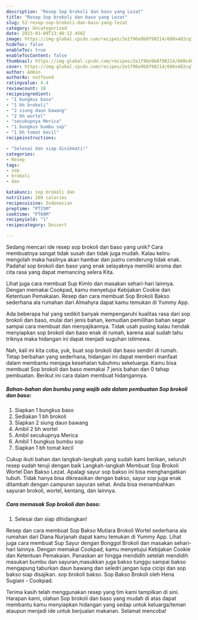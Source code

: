 ```yaml
---
description: "Resep Sop brokoli dan baso yang Lezat"
title: "Resep Sop brokoli dan baso yang Lezat"
slug: 52-resep-sop-brokoli-dan-baso-yang-lezat
category: Uncategorized
date: 2023-03-09T13:48:12.456Z
image: https://img-global.cpcdn.com/recipes/2e1f96e9b8f98214/680x482cq70/sop-brokoli-dan-baso-foto-resep-utama.jpg
hideToc: false
enableToc: true
enableTocContent: false
thumbnail: https://img-global.cpcdn.com/recipes/2e1f96e9b8f98214/680x482cq70/sop-brokoli-dan-baso-foto-resep-utama.jpg
cover: https://img-global.cpcdn.com/recipes/2e1f96e9b8f98214/680x482cq70/sop-brokoli-dan-baso-foto-resep-utama.jpg
author: Admin
authorAv: notfound
ratingvalue: 4.4
reviewcount: 18
recipeingredient:
- "1 bungkus baso"
- "1 bh brokoli"
- "2 siung daun bawang"
- "2 bh wortel"
- "secukupnya Merica"
- "1 bungkus bumbu sop"
- "1 bh tomat kecil"
recipeinstructions:

- "Selesai dan siap dinikmati!"
categories:
- Resep
tags:
- sop
- brokoli
- dan

katakunci: sop brokoli dan 
nutrition: 269 calories
recipecuisine: Indonesian
preptime: "PT25M"
cooktime: "PT60M"
recipeyield: "1"
recipecategory: Dessert

---
```





Sedang mencari ide resep sop brokoli dan baso yang unik? Cara membuatnya sangat tidak susah dan tidak juga mudah. Kalau keliru mengolah maka hasilnya akan hambar dan justru cenderung tidak enak. Padahal sop brokoli dan baso yang enak selayaknya memiliki aroma dan cita rasa yang dapat memancing selera Kita.





Lihat juga cara membuat Sup Kimlo dan masakan sehari-hari lainnya. Dengan memakai Cookpad, kamu menyetujui Kebijakan Cookie dan Ketentuan Pemakaian. Resep dan cara membuat Sop Brokoli Bakso sederhana ala rumahan dari Almahyra dapat kamu temukan di Yummy App.

Ada beberapa hal yang sedikit banyak mempengaruhi kualitas rasa dari sop brokoli dan baso, mulai dari jenis bahan, kemudian pemilihan bahan segar sampai cara membuat dan menyajikannya. Tidak usah pusing kalau hendak menyiapkan sop brokoli dan baso enak di rumah, karena asal sudah tahu triknya maka hidangan ini dapat menjadi suguhan istimewa.






Nah, kali ini kita coba, yuk, buat sop brokoli dan baso sendiri di rumah. Tetap berbahan yang sederhana, hidangan ini dapat memberi manfaat dalam membantu menjaga kesehatan tubuhmu sekeluarga. Kamu bisa membuat Sop brokoli dan baso memakai 7 jenis bahan dan 0 tahap pembuatan. Berikut ini cara dalam membuat hidangannya.

<!--inarticleads1-->

##### Bahan-bahan dan bumbu yang wajib ada dalam pembuatan Sop brokoli dan baso:

1. Siapkan 1 bungkus baso
1. Sediakan 1 bh brokoli
1. Siapkan 2 siung daun bawang
1. Ambil 2 bh wortel
1. Ambil secukupnya Merica
1. Ambil 1 bungkus bumbu sop
1. Siapkan 1 bh tomat kecil


Cukup ikuti bahan dan langkah-langkah yang sudah kami berikan, seluruh resep sudah teruji dengan baik Langkah-langkah Membuat Sop Brokoli Wortel Dan Bakso Lezat. Apalagi sayur sop bakso ini bisa menghangatkan tubuh. Tidak hanya bisa dikreasikan dengan bakso, sayur sop juga enak ditambah dengan campuran sayuran sehat. Anda bisa menambahkan sayuran brokoli, wortel, kentang, dan lainnya. 

<!--inarticleads2-->

##### Cara memasak Sop brokoli dan baso:


1. Selesai dan siap dihidangkan!

Resep dan cara membuat Sop Bakso Mutiara Brokoli Wortel sederhana ala rumahan dari Diana Nurjanah dapat kamu temukan di Yummy App. Lihat juga cara membuat Sup Sayur dengan Bonggol Brokoli dan masakan sehari-hari lainnya. Dengan memakai Cookpad, kamu menyetujui Kebijakan Cookie dan Ketentuan Pemakaian. Panaskan air hingga mendidih setelah mendidih masukan bumbu dan sayuran,masukkan juga bakso tunggu sampai bakso mengapung taburkan daun bawang dan seledri jangan lupa cicipi dan sop bakso siap disajikan. sop brokoli bakso. Sop Bakso Brokoli oleh Hena Sugiani - Cookpad. 

Terima kasih telah menggunakan resep yang tim kami tampilkan di sini. Harapan kami, olahan Sop brokoli dan baso yang mudah di atas dapat membantu kamu menyiapkan hidangan yang sedap untuk keluarga/teman ataupun menjadi ide untuk berjualan makanan. Selamat mencoba!
